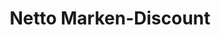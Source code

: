 ---
title: "Netto Marken-Discount"
url: /gera/netto-marken-discount-schafwiesenstrasse/
shop: Supermarkt
---